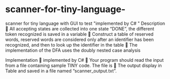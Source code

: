 # scanner-for-tiny-language-
scanner for tiny language with GUI to test "implemented by C# " 
Description
 All accepting states are collected into one state “DONE”, the different token recognized
is saved in a variable
 Construct a table of reserved words, reserved words are considered only after an
identifier has been recognized, and then to look up the identifier in the table
 The implementation of the DFA uses the doubly nested case analysis

Implementation
 implemented by C#
 Your program should read the input from a file containing sample TINY code. The file is
 The output display in Table and saved in a file named “scanner_output.txt”.
